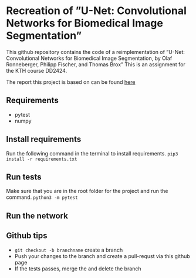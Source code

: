# Recreation of ”U-Net: Convolutional Networks for Biomedical Image Segmentation”
This github repository contains the code of a reimplementation of ”U-Net: Convolutional Networks for Biomedical Image Segmentation, by Olaf Ronneberger, Philipp Fischer, and Thomas Brox”
This is an assignment for the KTH course DD2424.

The report this project is based on can be found [here](https://arxiv.org/pdf/1505.04597.pdf)

## Requirements
* pytest
* numpy

## Install requirements
Run the following command in the terminal to install requirements.
`pip3 install -r requirements.txt`

## Run tests 
Make sure that you are in the root folder for the project and run the command.
`python3 -m pytest`

## Run the network

## Github tips
* `git checkout -b branchname` create a branch
* Push your changes to the branch and create a pull-requst via this github page
* If the tests passes, merge the and delete the branch
